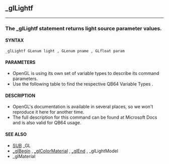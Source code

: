 ## _glLightf
---

### The _glLightf statement returns light source parameter values.

#### SYNTAX

`_glLightf GLenum light , GLenum pname , GLfloat param`

#### PARAMETERS
* OpenGL is using its own set of variable types to describe its command parameters.
* Use the following table to find the respective QB64 Variable Types .


#### DESCRIPTION
* OpenGL's documentation is available in several places, so we won't reproduce it here for another time.
* The full description for this command can be found at Microsoft Docs and is also valid for QB64 usage.


#### SEE ALSO
* [SUB](./SUB.md) _GL
* [_glBegin](./_glBegin.md) , [_glColorMaterial](./_glColorMaterial.md) , [_glEnd](./_glEnd.md) , _glLightModel
* _glMaterial
